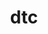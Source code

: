 ---
title: "dtc"
layout: cache
categories: [package, develop]
meta: {"versions": ["1.6.1"], "compilers": ["apple-clang@=15.0.0"], "oss": ["ventura"], "platforms": ["darwin"], "targets": ["aarch64"], "stacks": ["developer-tools-darwin", "root"], "num_specs": 1, "num_specs_by_stack": {"developer-tools-darwin": 1, "root": 1}}
spec_details: [{"hash": "nqzpighirrhiby7zfoopns4ztyom4dcp", "compiler": "apple-clang@=15.0.0", "versions": ["1.6.1"], "os": "ventura", "platform": "darwin", "target": "aarch64", "variants": ["build_system=makefile"], "stacks": ["developer-tools-darwin", "root"], "size": "-", "tarball": "https://binaries.spack.io/develop/build_cache/darwin-ventura-aarch64/apple-clang-15.0.0/dtc-1.6.1/darwin-ventura-aarch64-apple-clang-15.0.0-dtc-1.6.1-nqzpighirrhiby7zfoopns4ztyom4dcp.spack"}]
---